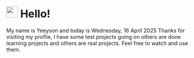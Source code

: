  <h1>
    <img src="https://emojis.slackmojis.com/emojis/images/1643510097/45343/hi.gif?1643510097" width="30"/> 
    Hello!
 </h1>
 <p>
    My name is Yeeyson and today is Wednesday, 16 April 2025
    Thanks for visiting my profile, I have some test projects going on others are done learning projects and others are real projects.
    Feel free to watch and use them.
 </p>